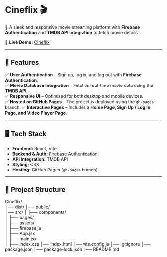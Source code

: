 
# **Cineflix 🎬**  

🚀 A sleek and responsive movie streaming platform with **Firebase Authentication** and **TMDB API integration** to fetch movie details.  

🔗 **Live Demo:** [Cineflix](https://bhavya-2k03.github.io/Cineflix/#/)  

---

## **📌 Features**  

✅ **User Authentication** – Sign up, log in, and log out with **Firebase Authentication**.  
✅ **Movie Database Integration** – Fetches real-time movie data using the **TMDB API**.  
✅ **Responsive UI** – Optimized for both desktop and mobile devices.  
✅ **Hosted on GitHub Pages** – The project is deployed using the `gh-pages` branch. 
✅ **Interactive Pages** – Includes a **Home Page, Sign Up / Log In Page, and Video Player Page**.  

---

## **🖥️ Tech Stack**  

- **Frontend:** React, Vite  
- **Backend & Auth:** Firebase Authentication  
- **API Integration:** TMDB API  
- **Styling:** CSS
- **Hosting:** GitHub Pages (`gh-pages` branch)  

---
## **📂 Project Structure**  
Cineflix/  
│── dist/ 
│── public/             
│── src/
│   ├── components/     
│   ├── pages/          
│   ├── assets/         
│   ├── firebase.js     
│   ├── App.jsx         
│   ├── main.jsx       
│   ├── index.css
│── index.html
│── vite.config.js
│── .gitignore
│── package.json
│── package-lock.json
│── README.md

